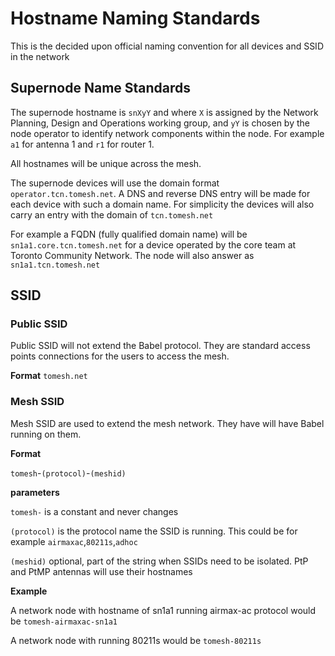 # Hostname Naming Standards

This is the decided upon official naming convention for all devices and SSID in the network

## Supernode Name Standards

The supernode hostname is `snXyY` and where `X` is assigned by the Network Planning, Design and Operations working group, and `yY` is chosen by the node operator to identify network components within the node. For example `a1` for antenna 1 and `r1` for router 1.

All hostnames will be unique across the mesh.

The supernode devices will use the domain format `operator.tcn.tomesh.net`.  A DNS and reverse DNS entry will be made for each device with such a domain name. For simplicity the devices will also carry an entry with the domain of `tcn.tomesh.net` 

For example a FQDN (fully qualified domain name) will be `sn1a1.core.tcn.tomesh.net` for a device operated by the core team at Toronto Community Network. The node will also answer as `sn1a1.tcn.tomesh.net`

## SSID

### Public SSID 
Public SSID will not extend the Babel protocol. They are standard access points connections for the users to access the mesh.

**Format**
`tomesh.net`

### Mesh SSID 
Mesh SSID are used to extend the mesh network. They have will have Babel running on them.

**Format**

`tomesh`-`(protocol)`-`(meshid)` 

**parameters**

`tomesh-` is a constant and never changes

`(protocol)`  is the protocol name the SSID is running. This could be for example `airmaxac`,`80211s`,`adhoc`

`(meshid)` optional, part of the string when SSIDs need to be isolated. PtP and PtMP antennas will use their hostnames

**Example** 

A network node with hostname of sn1a1 running airmax-ac protocol would be
`tomesh-airmaxac-sn1a1`

A network node with running 80211s would be
`tomesh-80211s`
